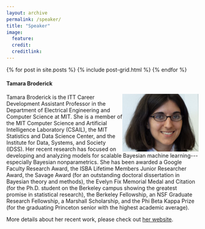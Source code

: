 ```yaml
---
layout: archive
permalink: /speaker/
title: "Speaker"
image:
  feature: 
  credit: 
  creditlink: 
---
```


<div class="tiles">
{% for post in site.posts %}
	{% include post-grid.html %}
{% endfor %}
</div><!-- /.tiles -->


<h4>Tamara Broderick</h4>
<img src="/images/teaser-tamara-pic.jpg" style="float:right;width:200px;" width="200px">
<p>Tamara Broderick is the ITT Career Development Assistant Professor in the Department of Electrical Engineering and Computer Science at MIT. She is a member of the MIT Computer Science and Artificial Intelligence Laboratory (CSAIL), the MIT Statistics and Data Science Center, and the Institute for Data, Systems, and Society (IDSS). Her recent research has focused on developing and analyzing models for scalable Bayesian machine learning---especially Bayesian nonparametrics. She has been awarded a Google Faculty Research Award, the ISBA Lifetime Members Junior Researcher Award, the Savage Award (for an outstanding doctoral dissertation in Bayesian theory and methods), the Evelyn Fix Memorial Medal and Citation (for the Ph.D. student on the Berkeley campus showing the greatest promise in statistical research), the Berkeley Fellowship, an NSF Graduate Research Fellowship, a Marshall Scholarship, and the Phi Beta Kappa Prize (for the graduating Princeton senior with the highest academic average).</p>



More details about her recent work, please check out <a href="http://www.tamarabroderick.com/">her website</a>.
